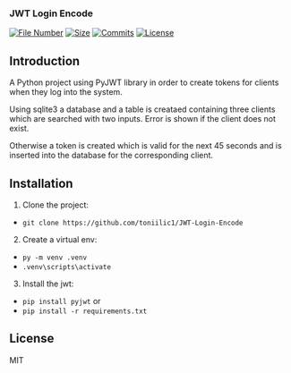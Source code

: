 ### JWT Login Encode

[![File Number](https://img.shields.io/github/directory-file-count/toniilic1/JWT-Login-Encode "File Number")](https://github.com/toniilic1/JWT-Login-Encode)
[![Size](https://img.shields.io/github/repo-size/toniilic1/JWT-Login-Encode)](https://github.com/toniilic1/JWT-Login-Encode)
[![Commits](https://img.shields.io/github/commit-activity/m/toniilic1/JWT-Login-Encode)](https://github.com/toniilic1/JWT-Login-Encode/graphs/commit-activity)
[![License](https://img.shields.io/github/license/toniilic1/JWT-Login-Encode "License")](https://github.com/toniilic1/JWT-Login-Encode/blob/master/LICENSE.txt "License")

## Introduction
A Python project using PyJWT library in order to create tokens for clients when they log into the system.

Using sqlite3 a database and a table is creataed containing three clients which are searched with two inputs. Error is shown if the client does not exist.

Otherwise a token is created which is valid for the next 45 seconds and is inserted into the database for the corresponding client.

## Installation
1. Clone the project:
- ```git clone https://github.com/toniilic1/JWT-Login-Encode```

2. Create a virtual env:
- ```py -m venv .venv```
- ```.venv\scripts\activate```

3. Install the jwt:
- ```pip install pyjwt```
or
- ```pip install -r requirements.txt```

## License

MIT

